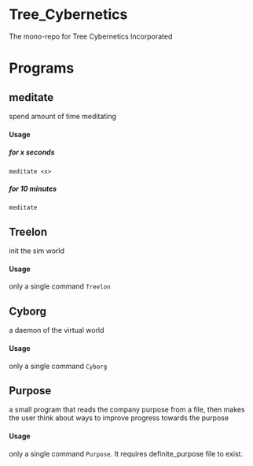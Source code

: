 # Tree_Cybernetics

The mono-repo for Tree Cybernetics Incorporated

# Programs

## meditate

spend amount of time meditating

#### Usage
##### for x seconds
`meditate <x>`

##### for 10 minutes
`meditate`

## Treelon

init the sim world

#### Usage
only a single command
`Treelon`

## Cyborg

a daemon of the virtual world

#### Usage
only a single command
`Cyborg`

## Purpose

a small program that reads the company purpose from a file, then makes the user think about ways to improve progress towards the purpose

#### Usage
only a single command `Purpose`. It requires definite_purpose file to exist.

